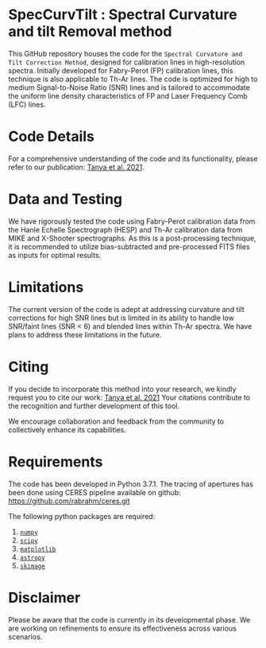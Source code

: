 # SpecCurvTilt : Spectral Curvature and tilt Removal method
This GitHub repository houses the code for the `Spectral Curvature and Tilt Correction Method`, designed for calibration lines in high-resolution spectra. Initially developed for Fabry-Perot (FP) calibration lines, this technique is also applicable to Th-Ar lines. The code is optimized for high to medium Signal-to-Noise Ratio (SNR) lines and is tailored to accommodate the uniform line density characteristics of FP and Laser Frequency Comb (LFC) lines.

# Code Details
For a comprehensive understanding of the code and its functionality, please refer to our publication: [Tanya et al. 2021](https://opg.optica.org/ao/abstract.cfm?URI=ao-60-31-9906).

# Data and Testing
We have rigorously tested the code using Fabry-Perot calibration data from the Hanle Echelle Spectrograph (HESP) and Th-Ar calibration data from MIKE and X-Shooter spectrographs. As this is a post-processing technique, it is recommended to utilize bias-subtracted and pre-processed FITS files as inputs for optimal results.

# Limitations
The current version of the code is adept at addressing curvature and tilt corrections for high SNR lines but is limited in its ability to handle low SNR/faint lines (SNR < 6) and blended lines within Th-Ar spectra. We have plans to address these limitations in the future.

# Citing
If you decide to incorporate this method into your research, we kindly request you to cite our work: [Tanya et al. 2021](https://opg.optica.org/ao/abstract.cfm?URI=ao-60-31-9906)
Your citations contribute to the recognition and further development of this tool.

We encourage collaboration and feedback from the community to collectively enhance its capabilities.

# Requirements
The code has been developed in Python 3.7.1.
The tracing of apertures has been done using CERES pipeline available on github: https://github.com/rabrahm/ceres.git

The following python packages are required:
1. [`numpy`](https://numpy.org/doc/stable/index.html)
2. [`scipy` ](https://scipy.org/)
3. [`matplotlib`](https://matplotlib.org/)
4. [`astropy`](https://www.astropy.org/)
5. [`skimage`](https://scikit-image.org)

# Disclaimer
Please be aware that the code is currently in its developmental phase. We are working on refinements to ensure its effectiveness across various scenarios.

